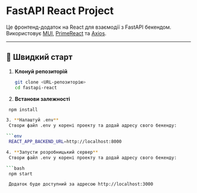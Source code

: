 # FastAPI React Project

Це фронтенд-додаток на React для взаємодії з FastAPI бекендом.  
Використовує [MUI](https://mui.com/), [PrimeReact](https://primereact.org/) та [Axios](https://axios-http.com/).

---

## 🚀 Швидкий старт

1. **Клонуй репозиторій**

    ```bash
    git clone <URL-репозиторію>
    cd fastapi-react

    ```

2. **Встанови залежності**

````bash
 npm install

3. **Налаштуй .env**
 Створи файл .env у корені проекту та додай адресу свого бекенду:

```env
 REACT_APP_BACKEND_URL=http://localhost:8000

4. **Запусти розробницький сервер**
 Створи файл .env у корені проекту та додай адресу свого бекенду:

```bash
 npm start

 Додаток буде доступний за адресою http://localhost:3000
````
